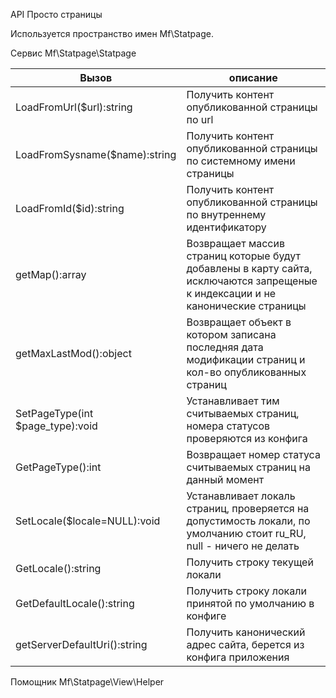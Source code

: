 API Просто страницы

Используется пространство имен Mf\Statpage.


Сервис Mf\Statpage\Statpage

Вызов | описание
------|--------------
LoadFromUrl($url):string | Получить контент опубликованной страницы по url
 LoadFromSysname($name):string | Получить контент опубликованной страницы по системному имени страницы
 LoadFromId($id):string | Получить контент опубликованной страницы по внутреннему идентификатору
 getMap():array | Возвращает массив страниц которые будут добавлены в карту сайта, исключаются запрещеные к индексации и не канонические страницы
 getMaxLastMod():object | Возвращает объект в котором записана последняя дата модификации страниц и кол-во опубликованных страниц
 SetPageType(int $page_type):void | Устанавливает тим считываемых страниц, номера статусов проверяются из конфига
 GetPageType():int | Возвращает номер статуса считываемых страниц на данный момент
 SetLocale($locale=NULL):void | Устанавливает локаль страниц, проверяется на допустимость локали, по умолчанию стоит ru_RU, null - ничего не делать
 GetLocale():string | Получить строку текущей локали
 GetDefaultLocale():string | Получить строку локали принятой по умолчанию в конфиге
 getServerDefaultUri():string | Получить канонический адрес сайта, берется из конфига приложения
 
Помощник Mf\Statpage\View\Helper

